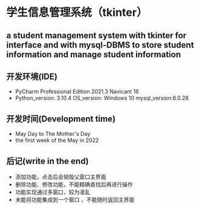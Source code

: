 # 学生信息管理系统（tkinter）  
## a student management system with tkinter for interface and with mysql-DBMS to store student information and manage student information   
## 开发环境(IDE)
- PyCharm Professional Edition 2021.3
	Navicant 16  
- Python_version: 3.10.4
    OS_version: Windows 10
    mysql_version:8.0.28  
## 开发时间(Development time)  
- May Day to The Mother's Day
- the first week of the May in 2022   

## 后记(write in the end)  
- 添加功能，点击后会销毁父窗口主界面  
- 删除功能、修改功能，不能精确查找后再进行操作  
- 功能实现通过多窗口，较为凌乱  
- 未能将功能集成到一个窗口 ，不能随时返回主界面

